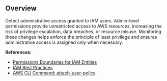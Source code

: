 ## Overview

Detect administrative access granted to IAM users. Admin-level permissions provide unrestricted access to AWS resources, increasing the risk of privilege escalation, data breaches, or resource misuse. Monitoring these changes helps enforce the principle of least privilege and ensures administrative access is assigned only when necessary.

**References**:
- [Permissions Boundaries for IAM Entities](https://docs.aws.amazon.com/IAM/latest/UserGuide/access_policies_boundaries.html)
- [IAM Best Practices](https://docs.aws.amazon.com/IAM/latest/UserGuide/best-practices.html)
- [AWS CLI Command: attach-user-policy](https://docs.aws.amazon.com/cli/latest/reference/iam/attach-user-policy.html)


